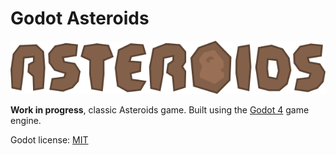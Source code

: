 # Godot Asteroids

![title](/ui/screens/title_screen/assets/textures/title.png)

**Work in progress**, classic Asteroids game. Built using the [Godot 4](https://godotengine.org) game engine.

Godot license: [MIT](https://godotengine.org/license)
